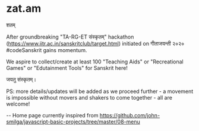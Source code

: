 # zat.am
शतम्

After groundbreaking "TA-RG-ET संस्कृतम्" hackathon (https://www.iitr.ac.in/sanskritclub/target.html) initiated on गीताजयन्ती २०२० #codeSanskrit gains momentum.

We aspire to collect/create at least 100 "Teaching Aids" or "Recreational Games" or "Edutainment Tools" for Sanskrit here!

जयतु संस्कृतम्।

PS: more details/updates will be added as we proceed further - a movement is impossible without movers and shakers to come together - all are welcome!

--
Home page currently inspired from https://github.com/john-smilga/javascript-basic-projects/tree/master/08-menu
